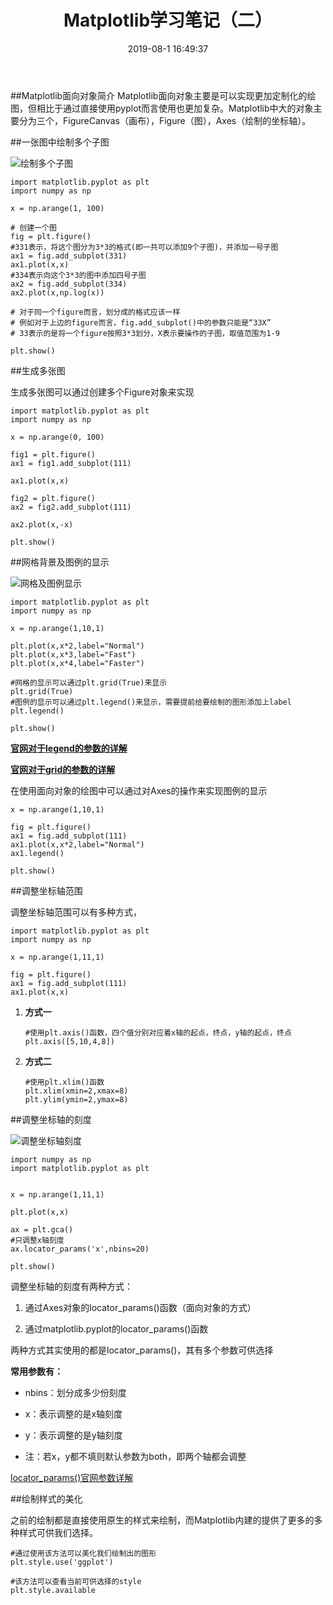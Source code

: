 ﻿---
title: Matplotlib学习笔记（二）
date: 2019-08-1 16:49:37
tags: [数据可视化,Matplotlib]
categories: 大数据与网络安全
---

##Matplotlib面向对象简介
Matplotlib面向对象主要是可以实现更加定制化的绘图，但相比于通过直接使用pyplot而言使用也更加复杂。Matplotlib中大的对象主要分为三个，FigureCanvas（画布），Figure（图），Axes（绘制的坐标轴）。

##一张图中绘制多个子图

![绘制多个子图](https://img-blog.csdn.net/20180524094217309?watermark/2/text/aHR0cHM6Ly9ibG9nLmNzZG4ubmV0L3dxY19DU0RO/font/5a6L5L2T/fontsize/400/fill/I0JBQkFCMA==/dissolve/70)

```
import matplotlib.pyplot as plt
import numpy as np

x = np.arange(1, 100)

# 创建一个图
fig = plt.figure()
#331表示，将这个图分为3*3的格式(即一共可以添加9个子图)，并添加一号子图
ax1 = fig.add_subplot(331)
ax1.plot(x,x)
#334表示向这个3*3的图中添加四号子图
ax2 = fig.add_subplot(334)
ax2.plot(x,np.log(x))

# 对于同一个figure而言，划分成的格式应该一样
# 例如对于上边的figure而言，fig.add_subplot()中的参数只能是“33X”
# 33表示的是将一个figure按照3*3划分，X表示要操作的子图，取值范围为1-9

plt.show()
```
##生成多张图

生成多张图可以通过创建多个Figure对象来实现

```
import matplotlib.pyplot as plt
import numpy as np

x = np.arange(0, 100)

fig1 = plt.figure()
ax1 = fig1.add_subplot(111)

ax1.plot(x,x)

fig2 = plt.figure()
ax2 = fig2.add_subplot(111)

ax2.plot(x,-x)

plt.show()
```

##网格背景及图例的显示

![网格及图例显示](https://img-blog.csdn.net/20180524102934730?watermark/2/text/aHR0cHM6Ly9ibG9nLmNzZG4ubmV0L3dxY19DU0RO/font/5a6L5L2T/fontsize/400/fill/I0JBQkFCMA==/dissolve/70)

```
import matplotlib.pyplot as plt
import numpy as np

x = np.arange(1,10,1)

plt.plot(x,x*2,label="Normal")
plt.plot(x,x*3,label="Fast")
plt.plot(x,x*4,label="Faster")

#网格的显示可以通过plt.grid(True)来显示
plt.grid(True)
#图例的显示可以通过plt.legend()来显示，需要提前给要绘制的图形添加上label
plt.legend()

plt.show()
```

**[官网对于legend的参数的详解](https://matplotlib.org/api/_as_gen/matplotlib.pyplot.legend.html?highlight=legend#matplotlib.pyplot.legend)**

**[官网对于grid的参数的详解](https://matplotlib.org/api/_as_gen/matplotlib.pyplot.grid.html?highlight=grid#matplotlib.pyplot.grid)**

在使用面向对象的绘图中可以通过对Axes的操作来实现图例的显示

```
x = np.arange(1,10,1)

fig = plt.figure()
ax1 = fig.add_subplot(111)
ax1.plot(x,x*2,label="Normal")
ax1.legend()

plt.show()
```

##调整坐标轴范围

调整坐标轴范围可以有多种方式，
```
import matplotlib.pyplot as plt
import numpy as np

x = np.arange(1,11,1)

fig = plt.figure()
ax1 = fig.add_subplot(111)
ax1.plot(x,x)
```

1.  **方式一**
	```
	#使用plt.axis()函数，四个值分别对应着x轴的起点，终点，y轴的起点，终点
	plt.axis([5,10,4,8])
	```

2.  **方式二**
	```
	#使用plt.xlim()函数
	plt.xlim(xmin=2,xmax=8)
	plt.ylim(ymin=2,ymax=8)
	```
##调整坐标轴的刻度

![调整坐标轴刻度](https://img-blog.csdn.net/20180524162315535?watermark/2/text/aHR0cHM6Ly9ibG9nLmNzZG4ubmV0L3dxY19DU0RO/font/5a6L5L2T/fontsize/400/fill/I0JBQkFCMA==/dissolve/70)

```
import numpy as np
import matplotlib.pyplot as plt


x = np.arange(1,11,1)

plt.plot(x,x)

ax = plt.gca()
#只调整x轴刻度
ax.locator_params('x',nbins=20)

plt.show()
```

调整坐标轴的刻度有两种方式：

1.  通过Axes对象的locator_params()函数（面向对象的方式）

2. 通过matplotlib.pyplot的locator_params()函数

两种方式其实使用的都是locator_params()，其有多个参数可供选择

**常用参数有：**

-  nbins：划分成多少份刻度

- x：表示调整的是x轴刻度

- y：表示调整的是y轴刻度

- 注：若x，y都不填则默认参数为both，即两个轴都会调整

[locator_params()官网参数详解](https://matplotlib.org/api/_as_gen/matplotlib.pyplot.locator_params.html?highlight=locator_params#matplotlib.pyplot.locator_params)

##绘制样式的美化

之前的绘制都是直接使用原生的样式来绘制，而Matplotlib内建的提供了更多的多种样式可供我们选择。

```
#通过使用该方法可以美化我们绘制出的图形
plt.style.use('ggplot')

#该方法可以查看当前可供选择的style
plt.style.available
```


